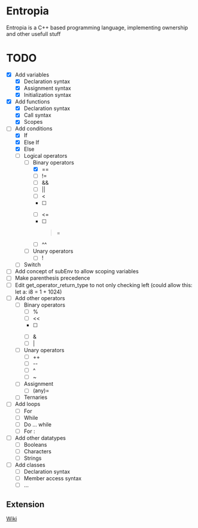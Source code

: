 # Entropia
Entropia is a C++ based programming language, implementing ownership and other usefull stuff

# TODO

- [x] Add variables
  - [x] Declaration syntax
  - [x] Assignment syntax
  - [x] Initialization syntax
- [x] Add functions
  - [x] Declaration syntax
  - [x] Call syntax
  - [x] Scopes
- [ ] Add conditions
  - [x] If
  - [x] Else If
  - [x] Else
  - [ ] Logical operators
    - [ ] Binary operators
      - [x] ==
      - [ ] !=
      - [ ] &&
      - [ ] ||
      - [ ] <
      - [ ] >
      - [ ] <=
      - [ ] >=
      - [ ] ^^
    - [ ] Unary operators
      - [ ] !
  - [ ] Switch
- [ ] Add concept of subEnv to allow scoping variables
- [ ] Make parenthesis precedence
- [ ] Edit get_operator_return_type to not only checking left (could allow this: let a: i8 = 1 + 1024)
- [ ] Add other operators
  - [ ] Binary operators
    - [ ] %
    - [ ] <<
    - [ ] >>
    - [ ] &
    - [ ] |
  - [ ] Unary operators
    - [ ] ++
    - [ ] --
    - [ ] ^
    - [ ] ~
  - [ ] Assignment
    - [ ] (any)=
  - [ ] Ternaries
- [ ] Add loops
  - [ ] For
  - [ ] While
  - [ ] Do ... while
  - [ ] For :
- [ ] Add other datatypes
  - [ ] Booleans
  - [ ] Characters
  - [ ] Strings
- [ ] Add classes
  - [ ] Declaration syntax
  - [ ] Member access syntax
  - [ ] ...

## Extension

[Wiki][wiki_lnk]



[wiki_lnk]: https://code.visualstudio.com/api/get-started/your-first-extension